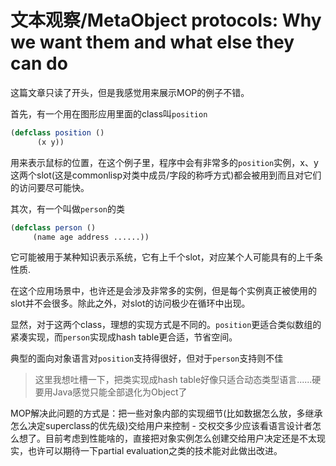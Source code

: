# 文本观察/MetaObject protocols: Why we want them and what else they can do

这篇文章只读了开头，但是我感觉用来展示MOP的例子不错。

首先，有一个用在图形应用里面的class叫`position`

```lisp
(defclass position ()
      (x y))
```

用来表示鼠标的位置，在这个例子里，程序中会有非常多的`position`实例，x、y这两个slot(这是commonlisp对类中成员/字段的称呼方式)都会被用到而且对它们的访问要尽可能快。

其次，有一个叫做`person`的类

```lisp
(defclass person ()
     (name age address ......))
```

它可能被用于某种知识表示系统，它有上千个slot，对应某个人可能具有的上千条性质. 

在这个应用场景中，也许还是会涉及非常多的实例，但是每个实例真正被使用的slot并不会很多。除此之外，对slot的访问极少在循环中出现。

显然，对于这两个class，理想的实现方式是不同的。`position`更适合类似数组的紧凑实现，而`person`实现成hash table更合适，节省空间。

典型的面向对象语言对`position`支持得很好，但对于`person`支持则不佳

> 这里我想吐槽一下，把类实现成hash table好像只适合动态类型语言......硬要用Java感觉只能全部退化为Object了

MOP解决此问题的方式是：把一些对象内部的实现细节(比如数据怎么放，多继承怎么决定superclass的优先级)交给用户来控制 - 交权交多少应该看语言设计者怎么想了。目前考虑到性能啥的，直接把对象实例怎么创建交给用户决定还是不太现实，也许可以期待一下partial evaluation之类的技术能对此做出改进。
